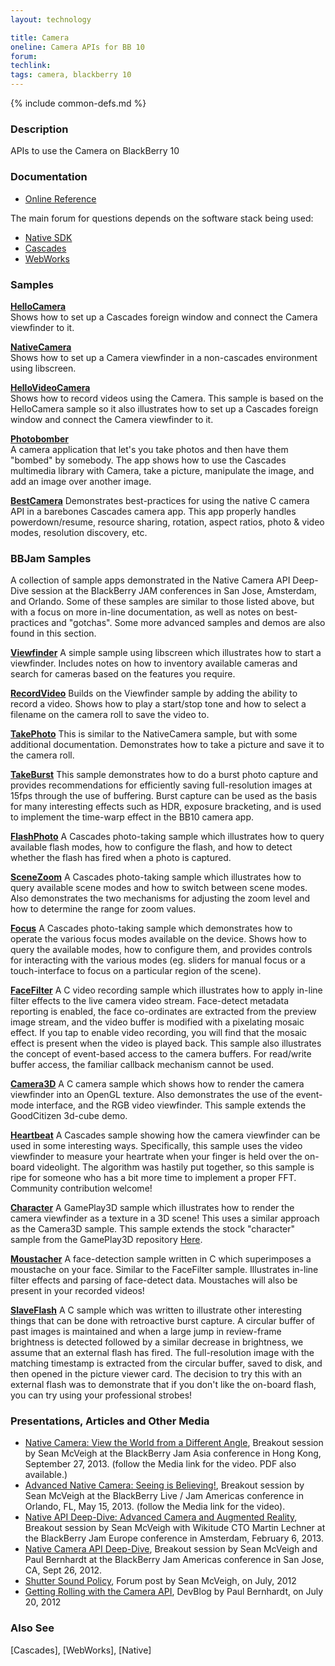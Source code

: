 ```yaml
---
layout: technology

title: Camera
oneline: Camera APIs for BB 10
forum:
techlink:
tags: camera, blackberry 10
---
```

{% include common-defs.md %}

### Description

APIs to use the Camera on BlackBerry 10

### Documentation

* [Online Reference](http://developer.blackberry.com/native/reference/bb10/com.qnx.doc.camera.lib_ref/topic/overview.html)


The main forum for questions depends on the software stack being used:

* [Native SDK](http://supportforums.blackberry.com/t5/Native-Development/bd-p/native_sdk)
* [Cascades](http://supportforums.blackberry.com/t5/Cascades-Development/bd-p/Cascades)
* [WebWorks](http://supportforums.blackberry.com/t5/Web-and-WebWorks-Development/bd-p/browser_dev)

### Samples

**[HelloCamera](https://github.com/blackberry/Cascades-Community-Samples/tree/master/HelloCamera)**  
Shows how to set up a Cascades foreign window and connect the Camera viewfinder to it.

**[NativeCamera](https://github.com/blackberry/Core-Native-Community-Samples/tree/master/NativeCamera)**  
Shows how to set up a Camera viewfinder in a non-cascades environment using libscreen.

**[HelloVideoCamera](https://github.com/blackberry/Cascades-Community-Samples/tree/master/HelloVideoCamera)**  
Shows how to record videos using the Camera.
This sample is based on the HelloCamera sample so it also illustrates how to set up a Cascades foreign window and connect the Camera viewfinder to it.

**[Photobomber](https://github.com/blackberry/Cascades-Samples/tree/master/photobomber)**  
A camera application that let's you take photos and then have them "bombed" by somebody.  The app shows how to use the
Cascades multimedia library with Camera, take a picture, manipulate the image, and add an image over another image.

**[BestCamera](https://github.com/blackberry/Cascades-Community-Samples/tree/master/BestCamera)**
Demonstrates best-practices for using the native C camera API in a barebones Cascades camera app.  This app properly handles powerdown/resume, resource sharing, rotation, aspect ratios, photo & video modes, resolution discovery, etc.

### BBJam Samples
A collection of sample apps demonstrated in the Native Camera API Deep-Dive session at the BlackBerry JAM conferences in San Jose, Amsterdam, and Orlando.
Some of these samples are similar to those listed above, but with a focus on more in-line documentation, as well as notes on best-practices and "gotchas".  Some more advanced samples and demos are also found in this section.

**[Viewfinder](https://github.com/blackberry/Presentations/tree/master/2012-BlackBerryJam-Americas/JAM15/Viewfinder)**
A simple sample using libscreen which illustrates how to start a viewfinder.  Includes notes on how to inventory available cameras and search for cameras based on the features you require.

**[RecordVideo](https://github.com/blackberry/Presentations/tree/master/2012-BlackBerryJam-Americas/JAM15/RecordVideo)**
Builds on the Viewfinder sample by adding the ability to record a video.  Shows how to play a start/stop tone and how to select a filename on the camera roll to save the video to.

**[TakePhoto](https://github.com/blackberry/Presentations/tree/master/2012-BlackBerryJam-Americas/JAM15/TakePhoto)**
This is similar to the NativeCamera sample, but with some additional documentation.  Demonstrates how to take a picture and save it to the camera roll.

**[TakeBurst](https://github.com/blackberry/Presentations/tree/master/2012-BlackBerryJam-Americas/JAM15/TakeBurst)**
This sample demonstrates how to do a burst photo capture and provides recommendations for efficiently saving full-resolution images at 15fps through the use of buffering.
Burst capture can be used as the basis for many interesting effects such as HDR, exposure bracketing, and is used to implement the time-warp effect in the BB10 camera app.

**[FlashPhoto](https://github.com/blackberry/Presentations/tree/master/2012-BlackBerryJam-Americas/JAM15/FlashPhoto)**
A Cascades photo-taking sample which illustrates how to query available flash modes, how to configure the flash, and how to detect whether the flash has fired when a photo is captured.

**[SceneZoom](https://github.com/blackberry/Presentations/tree/master/2012-BlackBerryJam-Americas/JAM15/SceneZoom)**
A Cascades photo-taking sample which illustrates how to query available scene modes and how to switch between scene modes.
Also demonstrates the two mechanisms for adjusting the zoom level and how to determine the range for zoom values.

**[Focus](https://github.com/blackberry/Presentations/tree/master/2012-BlackBerryJam-Americas/JAM15/Focus)**
A Cascades photo-taking sample which demonstrates how to operate the various focus modes available on the device.
Shows how to query the available modes, how to configure them, and provides controls for interacting with the various modes
(eg. sliders for manual focus or a touch-interface to focus on a particular region of the scene).

**[FaceFilter](https://github.com/blackberry/Presentations/tree/master/2012-BlackBerryJam-Americas/JAM15/FaceFilter)**
A C video recording sample which illustrates how to apply in-line filter effects to the live camera video stream.  Face-detect metadata reporting is enabled,
the face co-ordinates are extracted from the preview image stream, and the video buffer is modified with a pixelating mosaic effect.  If you tap to enable video recording,
you will find that the mosaic effect is present when the video is played back.  This sample also illustrates the concept of
event-based access to the camera buffers.  For read/write buffer access, the familiar callback mechanism cannot be used.

**[Camera3D](https://github.com/blackberry/Presentations/tree/master/2013-BlackBerryJam-Europe/JAM370/Camera3D)**
A C camera sample which shows how to render the camera viewfinder into an OpenGL texture.  Also demonstrates the use of the event-mode interface, and the RGB video viewfinder.  This sample extends the GoodCitizen 3d-cube demo.

**[Heartbeat](https://github.com/blackberry/Presentations/tree/master/2013-BlackBerryJam-Americas/JAM40/Heartbeat)**
A Cascades sample showing how the camera viewfinder can be used in some interesting ways.  Specifically, this sample uses the video viewfinder to measure your heartrate when your finger is held over the on-board videolight.  The algorithm was hastily put together, so this sample is ripe for someone who has a bit more time to implement a proper FFT.  Community contribution welcome!

**[Character](https://github.com/blackberry/Presentations/tree/master/2013-BlackBerryJam-Americas/JAM40/character)**
A GamePlay3D sample which illustrates how to render the camera viewfinder as a texture in a 3D scene!  This uses a similar approach as the Camera3D sample.  This sample extends the stock "character" sample from the GamePlay3D repository [Here](https://github.com/blackberry/GamePlay/tree/master/samples/character).

**[Moustacher](https://github.com/blackberry/Presentations/tree/master/2013-BlackBerryJam-Americas/JAM40/Moustacher)**
A face-detection sample written in C which superimposes a moustache on your face.  Similar to the FaceFilter sample.  Illustrates in-line filter effects and parsing of face-detect data.  Moustaches will also be present in your recorded videos!

**[SlaveFlash](https://github.com/blackberry/Presentations/tree/master/2013-BlackBerryJam-Europe/JAM370/SlaveFlash)**
A C sample which was written to illustrate other interesting things that can be done with retroactive burst capture.  A circular buffer of past images is maintained and when a large jump in review-frame brightness is detected followed by a similar decrease in brightness, we assume that an external flash has fired.  The full-resolution image with the matching timestamp is extracted from the circular buffer, saved to disk, and then opened in the picture viewer card.  The decision to try this with an external flash was to demonstrate that if you don't like the on-board flash, you can try using your professional strobes!

### Presentations, Articles and Other Media

* [Native Camera: View the World from a Different Angle](https://bbjam.blackberryconferences.net/asia2013/connect/search.ww?CPID=BAC-2013BBJAMAP04), Breakout session by Sean McVeigh at the BlackBerry Jam Asia conference in Hong Kong, September 27, 2013. (follow the Media link for the video. PDF also available.)
* [Advanced Native Camera: Seeing is Believing!](https://bblive.blackberryconferences.net/2013/connect/sessionDetail.ww?SESSION_ID=1948), Breakout session by Sean McVeigh at the BlackBerry Live / Jam Americas conference in Orlando, FL, May 15, 2013. (follow the Media link for the video).
* [Native API Deep-Dive: Advanced Camera and Augmented Reality](http://www.youtube.com/watch?v=wfvlt2hu-Jw), Breakout session by Sean McVeigh with Wikitude CTO Martin Lechner at the BlackBerry Jam Europe conference in Amsterdam, February 6, 2013.
* [Native Camera API Deep-Dive](http://hosting.desire2learncapture.com/RIM/1/watch/48.aspx), Breakout session by Sean McVeigh and Paul Bernhardt at the BlackBerry Jam Americas conference in San Jose, CA, Sept 26, 2012.
* [Shutter Sound Policy](http://supportforums.blackberry.com/t5/Native-Development/Camera-shutter-sound/m-p/1808535#M5712),
Forum post by Sean McVeigh, on July, 2012
* [Getting Rolling with the Camera API](http://devblog.blackberry.com/2012/07/camera-api/), DevBlog by Paul Bernhardt, on July 20, 2012

### Also See
[Cascades], [WebWorks], [Native]
